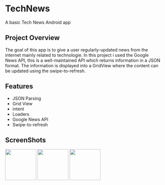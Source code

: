 # TechNews
A basic Tech News Android app

## Project Overview

The goal of this app is to give a user regularly-updated news from the internet mainly related to technologie. In this project i used the Google News API, this is a well-maintained API which returns information in a JSON format. The information is displayed into a GridView where the content can be updated using the swipe-to-refresh.

## Features

- JSON Parsing
- Grid View
- intent
- Loaders
- Google News API
- Swipe-to-refresh

## ScreenShots


<p float="left">
  <img src="https://user-images.githubusercontent.com/44711173/58511926-d36a0280-8169-11e9-860e-32d67af9aa3b.png" width="100" />
  <img src="https://user-images.githubusercontent.com/44711173/58511947-e250b500-8169-11e9-9fb4-fe531c0905ba.png" width="100" /> 
  <img src="https://user-images.githubusercontent.com/44711173/58511974-f1376780-8169-11e9-8567-cc9627b4da8c.png" width="100" />
</p>
